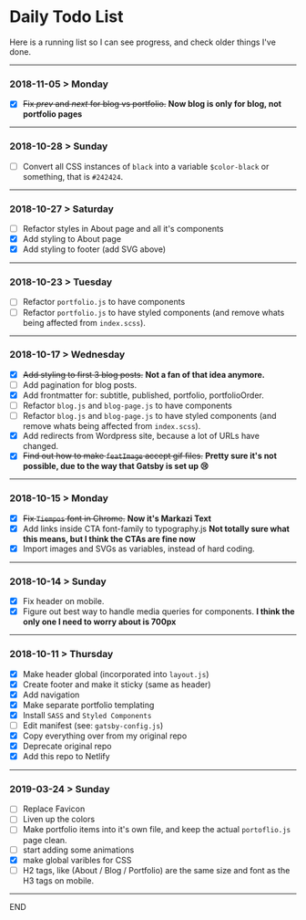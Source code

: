 # Daily Todo List

Here is a running list so I can see progress, and check older things I've done.

---

### 2018-11-05 > Monday

- [x] ~~Fix _prev_ and _next_ for blog vs portfolio.~~ **Now blog is only for blog, not portfolio pages**

---

### 2018-10-28 > Sunday

- [ ] Convert all CSS instances of `black` into a variable `$color-black` or something, that is `#242424`.

---

### 2018-10-27 > Saturday

- [ ] Refactor styles in About page and all it's components
- [x] Add styling to About page
- [x] Add styling to footer (add SVG above)

---

### 2018-10-23 > Tuesday

- [ ] Refactor `portfolio.js` to have components
- [ ] Refactor `portfolio.js` to have styled components (and remove whats being affected from `index.scss`).

---

### 2018-10-17 > Wednesday

- [x] ~~Add styling to first 3 blog posts.~~ **Not a fan of that idea anymore.**
- [ ] Add pagination for blog posts.
- [x] Add frontmatter for: subtitle, published, portfolio, portfolioOrder.
- [ ] Refactor `blog.js` and `blog-page.js` to have components
- [ ] Refactor `blog.js` and `blog-page.js` to have styled components (and remove whats being affected from `index.scss`).
- [x] Add redirects from Wordpress site, because a lot of URLs have changed.
- [x] ~~Find out how to make `featImage` accept gif files.~~ **Pretty sure it's not possible, due to the way that Gatsby is set up 😢**

---

### 2018-10-15 > Monday

- [x] ~~Fix `Tiempos` font in Chrome.~~ **Now it's Markazi Text**
- [x] Add links inside CTA font-family to typography.js **Not totally sure what this means, but I think the CTAs are fine now**
- [x] Import images and SVGs as variables, instead of hard coding.

---

### 2018-10-14 > Sunday

- [x] Fix header on mobile.
- [x] Figure out best way to handle media queries for components. **I think the only one I need to worry about is 700px**

---

### 2018-10-11 > Thursday

- [x] Make header global (incorporated into `layout.js`)
- [x] Create footer and make it sticky (same as header)
- [x] Add navigation
- [x] Make separate portfolio templating
- [x] Install `SASS` and `Styled Components`
- [ ] Edit manifest (see: `gatsby-config.js`)
- [x] Copy everything over from my original repo
- [x] Deprecate original repo
- [x] Add this repo to Netlify

---

### 2019-03-24 > Sunday

- [ ] Replace Favicon
- [ ] Liven up the colors
- [ ] Make portfolio items into it's own file, and keep the actual `portoflio.js` page clean.
- [ ] start adding some animations
- [x] make global varibles for CSS
- [ ] H2 tags, like (About / Blog / Portfolio) are the same size and font as the H3 tags on mobile.

---

END
